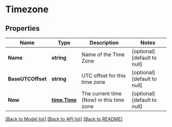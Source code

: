 # Timezone

## Properties
Name | Type | Description | Notes
------------ | ------------- | ------------- | -------------
**Name** | **string** | Name of the Time Zone | [optional] [default to null]
**BaseUTCOffset** | **string** | UTC offset for this time zone | [optional] [default to null]
**Now** | [**time.Time**](time.Time.md) | The current time (Now) in this time zone | [optional] [default to null]

[[Back to Model list]](../README.md#documentation-for-models) [[Back to API list]](../README.md#documentation-for-api-endpoints) [[Back to README]](../README.md)


